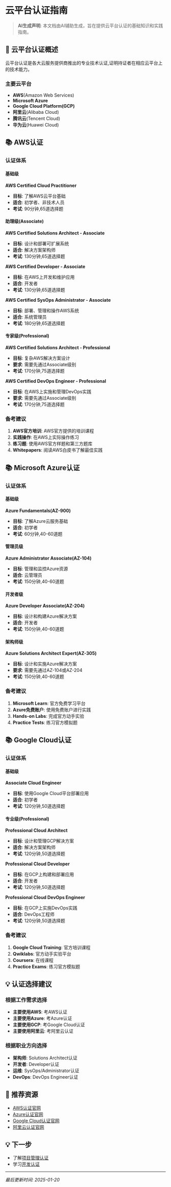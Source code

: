 # 云平台认证指南

> **AI生成声明**: 本文档由AI辅助生成，旨在提供云平台认证的基础知识和实践指南。

## 🎯 云平台认证概述

云平台认证是各大云服务提供商推出的专业技术认证,证明持证者在相应云平台上的技术能力。

### 主要云平台

- **AWS**(Amazon Web Services)
- **Microsoft Azure**
- **Google Cloud Platform(GCP)**
- **阿里云**(Alibaba Cloud)
- **腾讯云**(Tencent Cloud)
- **华为云**(Huawei Cloud)

## 📚 AWS认证

### 认证体系

#### 基础级

**AWS Certified Cloud Practitioner**
- **目标**: 了解AWS云平台基础
- **适合**: 初学者、非技术人员
- **考试**: 90分钟,65道选择题

#### 助理级(Associate)

**AWS Certified Solutions Architect - Associate**
- **目标**: 设计和部署可扩展系统
- **适合**: 解决方案架构师
- **考试**: 130分钟,65道选择题

**AWS Certified Developer - Associate**
- **目标**: 在AWS上开发和维护应用
- **适合**: 开发者
- **考试**: 130分钟,65道选择题

**AWS Certified SysOps Administrator - Associate**
- **目标**: 部署、管理和操作AWS系统
- **适合**: 系统管理员
- **考试**: 180分钟,65道选择题

#### 专家级(Professional)

**AWS Certified Solutions Architect - Professional**
- **目标**: 复杂AWS解决方案设计
- **要求**: 需要先通过Associate级别
- **考试**: 170分钟,75道选择题

**AWS Certified DevOps Engineer - Professional**
- **目标**: 在AWS上实施和管理DevOps实践
- **要求**: 需要先通过Associate级别
- **考试**: 170分钟,75道选择题

### 备考建议

1. **AWS官方培训**: AWS官方提供的培训课程
2. **实践操作**: 在AWS上实际操作练习
3. **练习题**: 使用AWS官方样题和第三方题库
4. **Whitepapers**: 阅读AWS白皮书了解最佳实践

## 📚 Microsoft Azure认证

### 认证体系

#### 基础级

**Azure Fundamentals(AZ-900)**
- **目标**: 了解Azure云服务基础
- **适合**: 初学者
- **考试**: 60分钟,40-60道题

#### 管理员级

**Azure Administrator Associate(AZ-104)**
- **目标**: 管理和监控Azure资源
- **适合**: 云管理员
- **考试**: 150分钟,40-60道题

#### 开发者级

**Azure Developer Associate(AZ-204)**
- **目标**: 设计和构建Azure解决方案
- **适合**: 开发者
- **考试**: 150分钟,40-60道题

#### 架构师级

**Azure Solutions Architect Expert(AZ-305)**
- **目标**: 设计和实施Azure解决方案
- **要求**: 需要先通过AZ-104或AZ-204
- **考试**: 150分钟,40-60道题

### 备考建议

1. **Microsoft Learn**: 官方免费学习平台
2. **Azure免费账户**: 使用免费账户进行实践
3. **Hands-on Labs**: 完成官方动手实验
4. **Practice Tests**: 练习官方模拟题

## 📚 Google Cloud认证

### 认证体系

#### 基础级

**Associate Cloud Engineer**
- **目标**: 使用Google Cloud平台部署应用
- **适合**: 初学者
- **考试**: 120分钟,50道选择题

#### 专业级(Professional)

**Professional Cloud Architect**
- **目标**: 设计和管理GCP解决方案
- **适合**: 解决方案架构师
- **考试**: 120分钟,50道选择题

**Professional Cloud Developer**
- **目标**: 在GCP上构建和部署应用
- **适合**: 开发者
- **考试**: 120分钟,50道选择题

**Professional Cloud DevOps Engineer**
- **目标**: 在GCP上实施DevOps实践
- **适合**: DevOps工程师
- **考试**: 120分钟,50道选择题

### 备考建议

1. **Google Cloud Training**: 官方培训课程
2. **Qwiklabs**: 官方动手实验平台
3. **Coursera**: 在线课程
4. **Practice Exams**: 练习官方模拟题

## 💡 认证选择建议

### 根据工作需求选择

- **主要使用AWS**: 考AWS认证
- **主要使用Azure**: 考Azure认证
- **主要使用GCP**: 考Google Cloud认证
- **主要使用阿里云**: 考阿里云认证

### 根据职业方向选择

- **架构师**: Solutions Architect认证
- **开发者**: Developer认证
- **运维**: SysOps/Administrator认证
- **DevOps**: DevOps Engineer认证

## 📖 推荐资源

- [AWS认证官网](https://aws.amazon.com/certification/)
- [Azure认证官网](https://learn.microsoft.com/certifications/)
- [Google Cloud认证官网](https://cloud.google.com/certification)
- [阿里云认证官网](https://edu.aliyun.com/certification)

## 💡 下一步

- 了解[项目管理认证](./project-management-certifications.md)
- 学习[开发认证](./development-certifications.md)

---

*最后更新时间: 2025-01-20*

